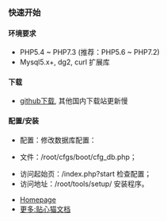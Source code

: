 ﻿

### 快速开始


#### 环境要求

* PHP5.4 ~ PHP7.3 (推荐：PHP5.6 ~ PHP7.2)
* Mysql5.x+, dg2, curl 扩展库

#### 下载

* [github下载](https://github.com/peacexie/cheerweb), 其他国内下载站更新慢

#### 配置/安装

* 配置：修改数据库配置：
 - 文件：/root/cfgs/boot/cfg_db.php；
* 访问起始页：/index.php?start 检查配置；
* 访问地址：/root/tools/setup/ 安装程序。

<nav>
  <ul class="pager">
    <li><a href="./index.php">Homepage</a></li>
    <li><a href="http://imcat.txjia.com/dev.php?start" target="imcat">更多:贴心猫文档</a></li>
  </ul>
</nav>

